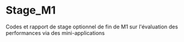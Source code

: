 # Stage_M1
Codes et rapport de stage optionnel de fin de M1 sur l'évaluation des performances via des mini-applications
